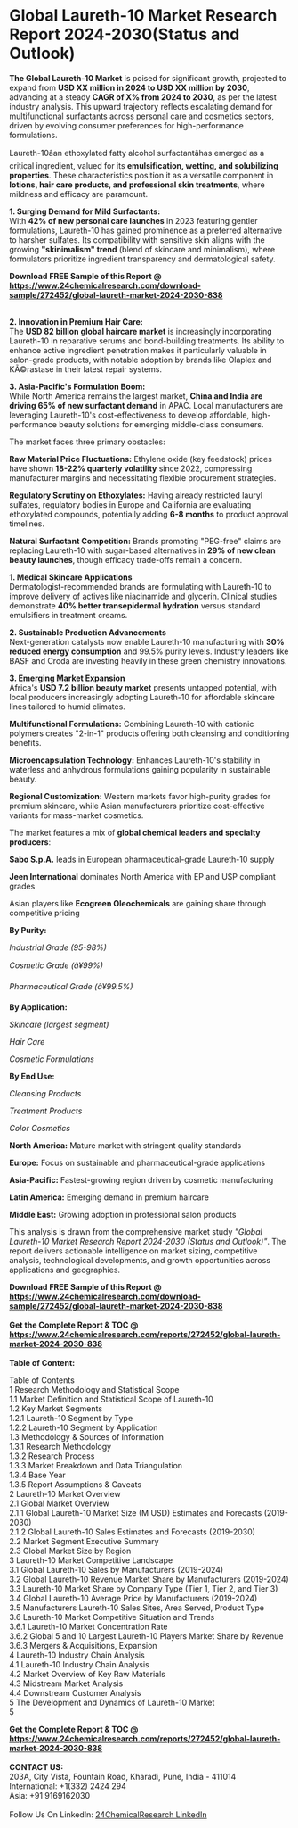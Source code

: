 <h1>Global Laureth-10 Market Research Report 2024-2030(Status and Outlook)</h1><p><strong>The Global Laureth-10 Market</strong> is poised for significant growth, projected to expand from <strong>USD XX million in 2024 to USD XX million by 2030</strong>, advancing at a steady <strong>CAGR of X% from 2024 to 2030</strong>, as per the latest industry analysis. This upward trajectory reflects escalating demand for multifunctional surfactants across personal care and cosmetics sectors, driven by evolving consumer preferences for high-performance formulations.</p><p>Laureth-10âan ethoxylated fatty alcohol surfactantâhas emerged as a critical ingredient, valued for its <strong>emulsification, wetting, and solubilizing properties</strong>. These characteristics position it as a versatile component in <strong>lotions, hair care products, and professional skin treatments</strong>, where mildness and efficacy are paramount.</p><p><strong>1. Surging Demand for Mild Surfactants:</strong><br>
With <strong>42% of new personal care launches</strong> in 2023 featuring gentler formulations, Laureth-10 has gained prominence as a preferred alternative to harsher sulfates. Its compatibility with sensitive skin aligns with the growing <strong>"skinimalism" trend</strong> (blend of skincare and minimalism), where formulators prioritize ingredient transparency and dermatological safety.</p><div><b>Download FREE Sample of this Report @ 
            <a href="https://www.24chemicalresearch.com/download-sample/272452/global-laureth-market-2024-2030-838">
            https://www.24chemicalresearch.com/download-sample/272452/global-laureth-market-2024-2030-838</a></b></div><br><p><strong>2. Innovation in Premium Hair Care:</strong><br>
The <strong>USD 82 billion global haircare market</strong> is increasingly incorporating Laureth-10 in reparative serums and bond-building treatments. Its ability to enhance active ingredient penetration makes it particularly valuable in salon-grade products, with notable adoption by brands like Olaplex and KÃ©rastase in their latest repair systems.</p><p><strong>3. Asia-Pacific's Formulation Boom:</strong><br>
While North America remains the largest market, <strong>China and India are driving 65% of new surfactant demand</strong> in APAC. Local manufacturers are leveraging Laureth-10's cost-effectiveness to develop affordable, high-performance beauty solutions for emerging middle-class consumers.</p><p>The market faces three primary obstacles:</p><p><strong>Raw Material Price Fluctuations:</strong> Ethylene oxide (key feedstock) prices have shown <strong>18-22% quarterly volatility</strong> since 2022, compressing manufacturer margins and necessitating flexible procurement strategies.</p><p><strong>Regulatory Scrutiny on Ethoxylates:</strong> Having already restricted lauryl sulfates, regulatory bodies in Europe and California are evaluating ethoxylated compounds, potentially adding <strong>6-8 months</strong> to product approval timelines.</p><p><strong>Natural Surfactant Competition:</strong> Brands promoting "PEG-free" claims are replacing Laureth-10 with sugar-based alternatives in <strong>29% of new clean beauty launches</strong>, though efficacy trade-offs remain a concern.</p><p><strong>1. Medical Skincare Applications</strong><br>
Dermatologist-recommended brands are formulating with Laureth-10 to improve delivery of actives like niacinamide and glycerin. Clinical studies demonstrate <strong>40% better transepidermal hydration</strong> versus standard emulsifiers in treatment creams.</p><p><strong>2. Sustainable Production Advancements</strong><br>
Next-generation catalysts now enable Laureth-10 manufacturing with <strong>30% reduced energy consumption</strong> and 99.5% purity levels. Industry leaders like BASF and Croda are investing heavily in these green chemistry innovations.</p><p><strong>3. Emerging Market Expansion</strong><br>
Africa's <strong>USD 7.2 billion beauty market</strong> presents untapped potential, with local producers increasingly adopting Laureth-10 for affordable skincare lines tailored to humid climates.</p><p><strong>Multifunctional Formulations:</strong> Combining Laureth-10 with cationic polymers creates "2-in-1" products offering both cleansing and conditioning benefits.</p><p><strong>Microencapsulation Technology:</strong> Enhances Laureth-10's stability in waterless and anhydrous formulations gaining popularity in sustainable beauty.</p><p><strong>Regional Customization:</strong> Western markets favor high-purity grades for premium skincare, while Asian manufacturers prioritize cost-effective variants for mass-market cosmetics.</p><p>The market features a mix of <strong>global chemical leaders and specialty producers</strong>:</p><p><strong>Sabo S.p.A.</strong> leads in European pharmaceutical-grade Laureth-10 supply</p><p><strong>Jeen International</strong> dominates North America with EP and USP compliant grades</p><p>Asian players like <strong>Ecogreen Oleochemicals</strong> are gaining share through competitive pricing</p><p><strong>By Purity:</strong></p><p><em>Industrial Grade (95-98%)</em></p><p><em>Cosmetic Grade (â¥99%)</em></p><p><em>Pharmaceutical Grade (â¥99.5%)</em></p><p><strong>By Application:</strong></p><p><em>Skincare (largest segment)</em></p><p><em>Hair Care</em></p><p><em>Cosmetic Formulations</em></p><p><strong>By End Use:</strong></p><p><em>Cleansing Products</em></p><p><em>Treatment Products</em></p><p><em>Color Cosmetics</em></p><p><strong>North America:</strong> Mature market with stringent quality standards</p><p><strong>Europe:</strong> Focus on sustainable and pharmaceutical-grade applications</p><p><strong>Asia-Pacific:</strong> Fastest-growing region driven by cosmetic manufacturing</p><p><strong>Latin America:</strong> Emerging demand in premium haircare</p><p><strong>Middle East:</strong> Growing adoption in professional salon products</p><p>This analysis is drawn from the comprehensive market study <em>"Global Laureth-10 Market Research Report 2024-2030 (Status and Outlook)"</em>. The report delivers actionable intelligence on market sizing, competitive analysis, technological developments, and growth opportunities across applications and geographies.</p><div><b>Download FREE Sample of this Report @ 
            <a href="https://www.24chemicalresearch.com/download-sample/272452/global-laureth-market-2024-2030-838">
            https://www.24chemicalresearch.com/download-sample/272452/global-laureth-market-2024-2030-838</a></b></div><br><div><b>Get the Complete Report & TOC @ 
            <a href="https://www.24chemicalresearch.com/reports/272452/global-laureth-market-2024-2030-838">
            https://www.24chemicalresearch.com/reports/272452/global-laureth-market-2024-2030-838</a></b></div><br>
            <b>Table of Content:</b><p>Table of Contents<br />
1 Research Methodology and Statistical Scope<br />
1.1 Market Definition and Statistical Scope of Laureth-10<br />
1.2 Key Market Segments<br />
1.2.1 Laureth-10 Segment by Type<br />
1.2.2 Laureth-10 Segment by Application<br />
1.3 Methodology & Sources of Information<br />
1.3.1 Research Methodology<br />
1.3.2 Research Process<br />
1.3.3 Market Breakdown and Data Triangulation<br />
1.3.4 Base Year<br />
1.3.5 Report Assumptions & Caveats<br />
2 Laureth-10 Market Overview<br />
2.1 Global Market Overview<br />
2.1.1 Global Laureth-10 Market Size (M USD) Estimates and Forecasts (2019-2030)<br />
2.1.2 Global Laureth-10 Sales Estimates and Forecasts (2019-2030)<br />
2.2 Market Segment Executive Summary<br />
2.3 Global Market Size by Region<br />
3 Laureth-10 Market Competitive Landscape<br />
3.1 Global Laureth-10 Sales by Manufacturers (2019-2024)<br />
3.2 Global Laureth-10 Revenue Market Share by Manufacturers (2019-2024)<br />
3.3 Laureth-10 Market Share by Company Type (Tier 1, Tier 2, and Tier 3)<br />
3.4 Global Laureth-10 Average Price by Manufacturers (2019-2024)<br />
3.5 Manufacturers Laureth-10 Sales Sites, Area Served, Product Type<br />
3.6 Laureth-10 Market Competitive Situation and Trends<br />
3.6.1 Laureth-10 Market Concentration Rate<br />
3.6.2 Global 5 and 10 Largest Laureth-10 Players Market Share by Revenue<br />
3.6.3 Mergers & Acquisitions, Expansion<br />
4 Laureth-10 Industry Chain Analysis<br />
4.1 Laureth-10 Industry Chain Analysis<br />
4.2 Market Overview of Key Raw Materials<br />
4.3 Midstream Market Analysis<br />
4.4 Downstream Customer Analysis<br />
5 The Development and Dynamics of Laureth-10 Market <br />
5</p><div><b>Get the Complete Report & TOC @ 
            <a href="https://www.24chemicalresearch.com/reports/272452/global-laureth-market-2024-2030-838">
            https://www.24chemicalresearch.com/reports/272452/global-laureth-market-2024-2030-838</a></b></div><br><b>CONTACT US:</b><br>
            203A, City Vista, Fountain Road, Kharadi, Pune, India - 411014<br>
            International: +1(332) 2424 294<br>
            Asia: +91 9169162030 <br><br>
            Follow Us On LinkedIn: <a href="https://www.linkedin.com/company/24chemicalresearch/">24ChemicalResearch LinkedIn</a>